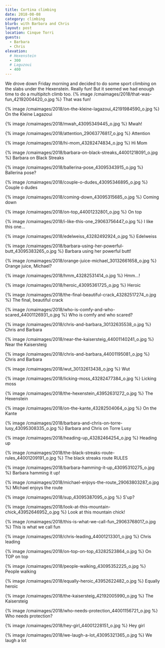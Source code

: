 ```yaml
---
title: Cortina climbing
date: 2018-08-08
category: climbing
blurb: with Barbara and Chris
layout: post
location: Cinque Torri
guests:
  - Barbara
  - Chris
elevation:
  # Hexenstein
  - 300
  # Laguzoui
  - 400
---
```


We drove down Friday morning and decided to do some sport climbing on the
slabs under the Hexenstein. Really fun! But it seemed we had enough time
to do a multipitch climb too. 
{% image /cmaimages/2018/that-was-fun_42192004420_o.jpg %}
That was fun!




{% image /cmaimages/2018/on-the-kleine-lagazoui_42191984590_o.jpg %}
On the Kleine Lagazoui




{% image /cmaimages/2018/mwah_43095349445_o.jpg %}
Mwah!




{% image /cmaimages/2018/attention_29063776817_o.jpg %}
Attention




{% image /cmaimages/2018/hi-mom_43282474834_o.jpg %}
Hi Mom




{% image /cmaimages/2018/barbara-on-black-streaks_44001218091_o.jpg %}
Barbara on Black Streaks




{% image /cmaimages/2018/ballerina-pose_43095343915_o.jpg %}
Ballerina pose?




{% image /cmaimages/2018/couple-o-dudes_43095346895_o.jpg %}
Couple o dudes




{% image /cmaimages/2018/coming-down_43095315685_o.jpg %}
Coming down




{% image /cmaimages/2018/on-top_44001232801_o.jpg %}
On top




{% image /cmaimages/2018/i-like-this-one_29063756447_o.jpg %}
I like this one...




{% image /cmaimages/2018/edelweiss_43282492924_o.jpg %}
Edelweiss




{% image /cmaimages/2018/barbara-using-her-powerful-butt_43095383265_o.jpg %}
Barbara using her powerful butt!




{% image /cmaimages/2018/orange-juice-michael_30132661658_o.jpg %}
Orange juice, Michael?




{% image /cmaimages/2018/hmm_43282531414_o.jpg %}
Hmm...!




{% image /cmaimages/2018/heroic_43095361725_o.jpg %}
Heroic




{% image /cmaimages/2018/the-final-beautiful-crack_43282517274_o.jpg %}
The final, beautiful crack




{% image /cmaimages/2018/who-is-comfy-and-who-scared_44001126931_o.jpg %}
Who is comfy and who scared?




{% image /cmaimages/2018/chris-and-barbara_30132635538_o.jpg %}
Chris and Barbara




{% image /cmaimages/2018/near-the-kaisersteig_44001140241_o.jpg %}
Near the Kaisersteig




{% image /cmaimages/2018/chris-and-barbara_44001195081_o.jpg %}
Chris and Barbara




{% image /cmaimages/2018/wut_30132613438_o.jpg %}
Wut




{% image /cmaimages/2018/licking-moss_43282477384_o.jpg %}
Licking moss




{% image /cmaimages/2018/the-hexenstein_43952631272_o.jpg %}
The Hexenstein




{% image /cmaimages/2018/on-the-kante_43282504064_o.jpg %}
On the Kante




{% image /cmaimages/2018/barbara-and-chris-on-torre-lusy_43095308335_o.jpg %}
Barbara and Chris on Torre Lusy




{% image /cmaimages/2018/heading-up_43282464254_o.jpg %}
Heading up




{% image /cmaimages/2018/the-black-streaks-route-rules_44001209191_o.jpg %}
The black streaks route RULES




{% image /cmaimages/2018/barbara-hamming-it-up_43095310275_o.jpg %}
Barbara hamming it up!




{% image /cmaimages/2018/michael-enjoys-the-route_29063803287_o.jpg %}
MIchael enjoys the route




{% image /cmaimages/2018/sup_43095387095_o.jpg %}
S'up?




{% image /cmaimages/2018/look-at-this-mountain-chick_43952646952_o.jpg %}
Look at this mountain chick!




{% image /cmaimages/2018/this-is-what-we-call-fun_29063768017_o.jpg %}
This is what we call fun




{% image /cmaimages/2018/chris-leading_44001213301_o.jpg %}
Chris leading




{% image /cmaimages/2018/on-top-on-top_43282523864_o.jpg %}
On TOP on top




{% image /cmaimages/2018/people-walking_43095352225_o.jpg %}
People walking




{% image /cmaimages/2018/equally-heroic_43952622482_o.jpg %}
Equally heroic




{% image /cmaimages/2018/the-kaisersteig_42192005990_o.jpg %}
The Kaisersteig




{% image /cmaimages/2018/who-needs-protection_44001156721_o.jpg %}
Who needs protection?




{% image /cmaimages/2018/hey-girl_44001228151_o.jpg %}
Hey girl




{% image /cmaimages/2018/we-laugh-a-lot_43095321365_o.jpg %}
We laugh a lot



